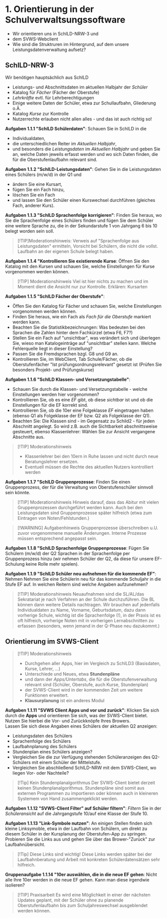 # 1. Orientierung in der Schulverwaltsungssoftware

+ Wir orientieren uns in SchILD-NRW-3 und
+ dem SVWS-Webclient
+ Wie sind die Struktruren im Hintergrund, auf dem unsere Leistungsdatenverwaltung aufsetz?

## SchILD-NRW-3

Wir benötigen hauptsächlich aus SchILD
+ Leistungs- und Abschnittsdaten im aktuellen Halbjahr der *Schüler*
+ Katalog für *Fächer* (Fächer der Oberstufe)
+ *Lehrkräfte* evtl. für Lehrberechtigungen
+ Einige weitere Daten der Schüler, etwa zur Schullaufbahn, Gliederung o.Ä.
+ Katalog *Kurse* zur Kontrolle
+ Nutzerrechte erlauben nicht allen alles - und das ist auch richtig so!  

**Aufgaben 1.1.1 "SchILD Schülerdaten"**: Schauen Sie in SchILD in die
+ Individualdaten,
+ die unterschiedlichen Reiter im *Aktuellen Halbjahr*,
+ und besonders die *Leistungsdaten* im *Aktuellen Halbjahr*
und geben Sie an, welche Daten jeweils erfasst werden und wo sich Daten finden, die für die Oberstufenlaufbahn relevant sind.

**Aufgaben 1.1.2 "SchILD-Leistungsdaten"**: Gehen Sie in die Leistungsdaten eines Schülers (m/w/d) in der Q1 und 
+ ändern Sie eine Kursart,
+ fügen Sie ein Fach hinzu,
+ löschen Sie ein Fach
+ und lassen Sie den Schüler einen Kurswechsel durchführen (gleiches Fach, anderer Kurs).

**Aufgaben 1.1.3 "SchILD Sprachenfolge korrigieren"**: Finden Sie heraus, wo Sie die Sprachenfolge eines Schülers finden und fügen Sie dem Schüler eine weitere Sprache zu, die in der Sekundarstufe 1 von Jahrgang 6 bis 10 belegt worden sein soll.   
>[!TIP]Moderationshinweis: Verweis auf "Sprachenfolge aus Leistungsdaten" ermitteln, Vorsicht bei Schülern, die nicht die vollst. Laufbahn an der eigenen Schule belegt haben.


**Aufgaben 1.1.4 "Kontrollieren Sie existierende Kurse**: Öffnen Sie den Katalog mit den Kursen und schauen Sie, welche Einstellungen für Kurse vorgenommen werden können.

>[!TIP] Moderationshinweis
> Viel ist hier nichts zu machen und im Moment dient die Ansicht nur zur Kontrolle.
> Erklären: Kursarten

**Aufgaben 1.1.5 "SchILD Fächer der Oberstufe"**:
+ Öffen Sie den Katalog für Fächer und schauen Sie, welche Einstellungen vorgenommen werden können.
+ Finden Sie heraus, wie ein Fach als *Fach für die Oberstufe* markiert werden kann.
+ Beachten Sie die Statistikbezeichnungen: Was bedeuten bei den Sprachen die Zahlen hinter dem Fachkürzel (etwa F6, F7?) 
+ Stellen Sie ein Fach auf "unsichtbar", was verändert sich und überlegen Sie, wieso man Katalogeinträge auf "unsichtbar" stellen kann. Welche Fehlerquelle liegt in dieser Einstellung?
+ Passen Sie die Fremdsprachen bzgl. G8 und G9 an.
+ Kontrollieren Sie, im WebClient, Tab Schule/Fächer, ob die Oberstufenfächer "Ist prüfungsordnungsrelevant" gesetzt ist (Prüfen Sie besonders Projekt- und Prüfungskurse)

**Aufgaben 1.1.6 "SchILD Klassen- und Versetzungstabelle"**:
+ Schauen Sie durch die Klassen- und Versetzungstabelle - welche Einstellungen werden hier vorgenommen?
+ Kontrollieren Sie, ob es eine *EF* gibt, ob diese *sichtbar* ist und ob die Einstellungen für die EF korrekt sind.
+ Kontrollieren Sie, ob die 10er eine Folgeklasse *EF* eingetragen haben (ebenso Q1 als Folgeklasse der EF bzw. Q2 als Folgeklasse der Q1).
+ Beachten Sie: Die Klassen sind - im Gegensatz zu Schild2 - für jeden Abschnitt angelegt. So wird z.B. auch die Sichtbarkeit abschnittsweise gesteuert, ebenso Klassenlehrer: Wählen Sie zur Ansicht vergangene Abschnitte aus.

> [!TIP] Moderationshinweis
> * Klassenlehrer bei den 10ern in Ruhe lassen und nicht durch neue Beratungslehrer ersetzen.
> * Eventuell müssen die Rechte des aktuellen Nutzers kontrolliert werden



**Aufgaben 1.1.7 "SchILD Gruppenprozesse**: Finden Sie einen Gruppenprozess, der für die Verwaltung von Oberstufenschüler sinnvoll sein könnte.

>[!TIP] Moderationshinweis
> Hinweis darauf, dass das Abitur mit vielen Gruppenprozessen durchgeführt werden kann.
> Auch bei den Leistungsdaten sind Gruppenprozesse später hilfreich (etwa zum Eintragen von Noten/Fehlstunden.)

> [!WARNING] Aufgabenhinweis
> Gruppenprozesse überschreiben u.U. zuvor vorgenommene manuelle Änderungen. Interne Prozesse müssen entsprechend angepasst sein.

**Aufgaben 1.1.8 "SchILD Sprachenfolge Gruppenprozesse**: Fügen Sie Schülern (m/w/d) der Q2 Sprachen in der Sprachenfolge per Gruppenprozess hinzu (wir nehmen Schüler der Q2, da diese für unsere EF-Schulung keine Rolle mehr spielen).

**Aufgaben 1.1.9 "SchILD Schüler neu aufnehmen für die kommende EF"**: Nehmen Nehmen Sie eine Schülerin neu für das kommende Schuljahr in die Stufe EF auf. In welchen Reitern sind welche Angaben aufzunehmen?



>[!TIP] Moderationshinweis
> Neuaufnahmen sind die SL/AL/das Sekratariat je nach Verfahren an der Schule durchzuführen. Die BL können dann weitere Details nachtragen.
> Wir brauchen auf jedenfalls Individualdaten zu Name, Vorname, Geburtsdatum, dazu dann vorherige Schule, wichtig ist die Sprachenfolge (!), in der Praxis ist es oft hilfreich, vorherige Noten mit in vorherigen Lernabschnitten zu erfassen (besonders, wenn jemand in der Q-Phase neu dazukommt.)

## Orientierung im SVWS-Client

> [!TIP] Moderationshinweis
> + Durchgehen aller Apps, hier im Vergleich zu SchILD3 (Basisdaten, Kurse, Lehrer, ...)
> + Unterschiede und Neues, etwa **Stundenpläne**
> + und dann der *Apps/Untertabs*, die für die Oberstufenverwaltung relevant sind (Schüler, Oberstufe, auch Kurse, Stundenplan)
> + der SVWS-Client wird in der kommenden Zeit um weitere Funktionen erweitert.
> + **Klausurplanung** ist ein anderes Modul


**Aufgaben 1.1.11 "SVWS Client Apps und vor und zurück"**: Klicken Sie sich durch die **Apps** und orientieren Sie sich, was der SVWS-Client bietet. Nutzen Sie hierbei die Vor- und Zurückknöpfe Ihres Browers.  
Lassen Sie sich diese Angaben eines Schülers der aktuellen Q2 anzeigen:
+ Leistungsdaten des Schülers
+ Sprachenfolge des Schülers
+ Laufbahnplanung des Schülers
+ Stundenplan eines Schülers anzeigen?
+ Vergleichen Sie die zur Verfügung stehenden Schüleranzeigen des Q2-Schülers mit einem Schüler der Mittelstufe.
+ Vergleichen Sie abschließend SchILD-NRW mit dem SVWS-Client, wo liegen Vor- oder Nachteile?

>[!Tip] Kein Stundenplanalgorithmus
> Der SVWS-Client bietet derzeit keinen Stundenplanalgorithmus. Stundenpläne sind somit aus externen Programmen zu importieren oder können auch in kleineren Systemem von Hand zusammengeklickt werden.

**Aufgaben 1.1.12 "SVWS-Client Filter" auf Schüler filtern"**: *Filtern* Sie in der *Schüleransicht* auf die Jahrgangstufe 10/auf eine Klasse der Stufe 10.

**Aufgaben 1.1.13 "Link-Symbole nutzen"**: An einigen Stellen finden sich kleine Linksymoble, etwa in der Laufbahn von Schülern, um direkt zu diesem Schüler in der Kursplanung der Oberstufen-App zu springen. Probieren Sie die Links aus und gehen Sie über das Brower-"Zurück" zur Laufbahnübersicht.

>[!Tip] Diese Links sind wichtig!
> Diese Links werden später bei der Laufbahnberatung und Arbeit mit konkreten Schülerdatensätzen sehr hilfreich.

**Gruppenaufgabe 1.1.14 "10er auswählen, die in die neue EF gehen**: Nicht alle Ihre 10er werden in die neue EF gehen. Kann man diese irgendwie isolieren?

>[!TIP] Praxisarbeit
> Es wird eine Möglichkeit in einer der nächsten Updates geplant, mit der Schüler ohne zu planende Oberstufenlaufbahn bis zum Schuljahreswechsel ausgeblendet werden können.
